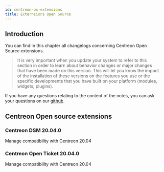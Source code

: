 ```yaml
---
id: centreon-os-extensions
title: Externsions Open Source
---
```


## Introduction

You can find in this chapter all changelogs concerning Centreon Open Source extensions.

> It is very important when you update your system to refer to this section in
> order to learn about behavior changes or major changes that have been made on
> this version. This will let you know the impact of the installation of these
> versions on the features you use or the specific developments that you have
> built on your platform (modules, widgets, plugins).

If you have any questions relating to the content of the notes, you can ask your
questions on our [github](https://github.com/centreon/centreon).


## Centreon Open source extensions 

### Centreon DSM 20.04.0

Manage compatibility with Centreon 20.04

### Centreon Open Ticket 20.04.0

Manage compatibility with Centreon 20.04
